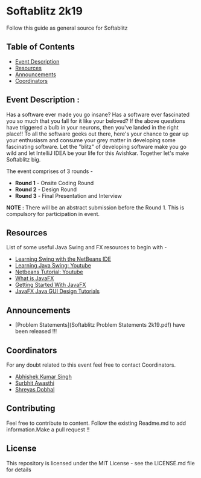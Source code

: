 # Softablitz 2k19

Follow this guide as general source for Softablitz

## Table of Contents

- [Event Description](#EventDescription)
- [Resources](#Resources)
- [Announcements](#Announcements)
- [Coordinators](#Coordinators)

## Event Description :

Has a software ever made you go insane? Has a software ever fascinated you so much that you fall for it like your beloved? If the above questions have triggered a bulb in your neurons, then you've landed in the right place!! To all the software geeks out there, here's your chance to gear up your enthusiasm and consume your grey matter in developing some fascinating software. Let the "blitz" of developing software make you go wild and let IntelliJ IDEA be your life for this Avishkar. Together let's make Softablitz big.

The event comprises of 3 rounds - 

- **Round 1** - Onsite Coding Round
- **Round 2** - Design Round
- **Round 3** - Final Presentation and Interview

**NOTE :** There will be an abstract submission before the Round 1. This is compulsory for participation in event.

## Resources

List of some useful Java Swing and FX resources to begin with -

- [Learning Swing with the NetBeans IDE
](https://docs.oracle.com/javase/tutorial/uiswing/learn/index.html)
- [Learning Java Swing: Youtube](https://www.youtube.com/watch?v=2FOp_RVrAq0&list=PLZAdaq3vS0fon3IVjAEzzrmvJmA9aHY-4)
- [Netbeans Tutorial: Youtube](https://www.youtube.com/watch?v=uJLmRe78SA4&list=PLZAdaq3vS0fr0JmFgCy0tHWdFVBgAUkUd)
- [What is JavaFX](https://docs.oracle.com/javafx/2/overview/jfxpub-overview.htm)
- [Getting Started With JavaFX](https://docs.oracle.com/javafx/2/get_started/jfxpub-get_started.htm)
- [JavaFX Java GUI Design Tutorials](https://www.youtube.com/playlist?list=PL6gx4Cwl9DGBzfXLWLSYVy8EbTdpGbUIG&app=desktop)

## Announcements

- [Problem Statements](Softablitz Problem Statements 2k19.pdf) have been released !!!

## Coordinators

For any doubt related to this event feel free to contact Coordinators.

* [Abhishek Kumar Singh](https://github.com/Abhishek1103)
* [Surbhit Awasthi](https://github.com/surbhitawasthi)
* [Shreyas Dobhal](https://github.com/ShreyasDobhal)

## Contributing

Feel free to contribute to content. Follow the existing Readme.md to add information.Make a pull request !!

## License

This repository is licensed under the MIT License - see the LICENSE.md file for details
